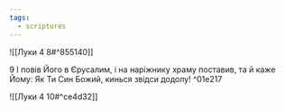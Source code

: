 ```yaml
---
tags:
  - scriptures
---
```


![[Луки 4 8#^855140]]

9 І повів Його в Єрусалим, і на наріжнику храму поставив, та й каже Йому: Як Ти Син Божий, кинься звідси додолу! ^01e217

![[Луки 4 10#^ce4d32]]